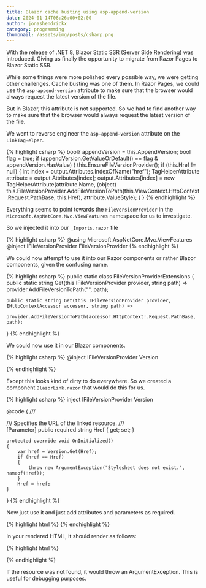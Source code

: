 ```yaml
---
title: Blazor cache busting using asp-append-version
date: 2024-01-14T08:26:00+02:00
author: jonashendrickx
category: programming
thumbnail: /assets/img/posts/csharp.png
---
```


With the release of .NET 8, Blazor Static SSR (Server Side Rendering) was introduced. Giving us finally the opportunity to migrate from Razor Pages to Blazor Static SSR.

While some things were more polished every possible way, we were getting other challenges. Cache busting was one of them. In Razor Pages, we could use the `asp-append-version` attribute to make sure that the browser would always request the latest version of the file.

But in Blazor, this attribute is not supported. So we had to find another way to make sure that the browser would always request the latest version of the file.

We went to reverse engineer the `asp-append-version` attribute on the `LinkTagHelper`.

{% highlight csharp %}
bool? appendVersion = this.AppendVersion;
bool flag = true;
if (appendVersion.GetValueOrDefault() == flag & appendVersion.HasValue)
{
    this.EnsureFileVersionProvider();
    if (this.Href != null)
    {
        int index = output.Attributes.IndexOfName("href");
        TagHelperAttribute attribute = output.Attributes[index];
        output.Attributes[index] = new TagHelperAttribute(attribute.Name, (object) this.FileVersionProvider.AddFileVersionToPath(this.ViewContext.HttpContext.Request.PathBase, this.Href), attribute.ValueStyle);
    }
}
{% endhighlight %}

Everything seems to point towards the `FileVersionProvider` in the `Microsoft.AspNetCore.Mvc.ViewFeatures` namespace for us to investigate.

So we injected it into our `_Imports.razor` file

{% highlight csharp %}
@using Microsoft.AspNetCore.Mvc.ViewFeatures
@inject IFileVersionProvider FileVersionProvider
{% endhighlight %}

We could now attempt to use it into our Razor components or rather Blazor components, given the confusing name.

{% highlight csharp %}
public static class FileVersionProviderExtensions
{
    public static string Get(this IFileVersionProvider provider, string path) =>
        provider.AddFileVersionToPath("", path);

    public static string Get(this IFileVersionProvider provider, IHttpContextAccessor accessor, string path) =>
        provider.AddFileVersionToPath(accessor.HttpContext!.Request.PathBase, path);
}
{% endhighlight %}

We could now use it in our Blazor components.

{% highlight csharp %}
@inject IFileVersionProvider Version

<link rel="stylesheet" href="@Version.Get("css/site.css")" />
{% endhighlight %}

Except this looks kind of dirty to do everywhere. So we created a component `BlazorLink.razor` that would do this for us.

{% highlight csharp %}
inject IFileVersionProvider Version

<link rel="stylesheet" href="@Href" />

@code {
    /// <summary>
    /// Specifies the URL of the linked resource.
    /// </summary>
    [Parameter]
    public required string Href { get; set; }

    protected override void OnInitialized()
    {
        var href = Version.Get(Href);
        if (href == Href)
        {
            throw new ArgumentException("Stylesheet does not exist.", nameof(Href));
        }
        Href = href;
    }
}
{% endhighlight %}

Now just use it and just add attributes and parameters as required.

{% highlight html %}
<BlazorLink Href="site.css"></BlazorLink>
{% endhighlight %}

In your rendered HTML, it should render as follows:

{% highlight html %}
<link rel="stylesheet" href="site.css?v=123" />
{% endhighlight %}

If the resource was not found, it would throw an ArgumentException. This is useful for debugging purposes.